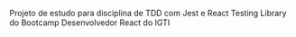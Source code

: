 Projeto de estudo para disciplina de TDD com Jest e React Testing Library do Bootcamp Desenvolvedor React do IGTI
